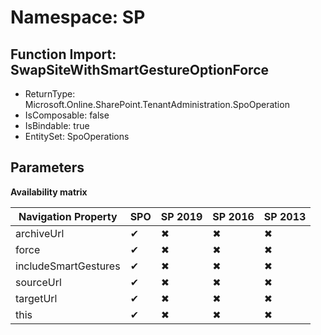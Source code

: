 # Namespace: SP

## Function Import: SwapSiteWithSmartGestureOptionForce

- ReturnType: Microsoft.Online.SharePoint.TenantAdministration.SpoOperation
- IsComposable: false
- IsBindable: true
- EntitySet: SpoOperations

## Parameters

**Availability matrix**

Navigation Property | SPO | SP 2019 | SP 2016 | SP 2013
----------|-----|---------|---------|--------
archiveUrl | ✔ | ✖ | ✖ | ✖
force | ✔ | ✖ | ✖ | ✖
includeSmartGestures | ✔ | ✖ | ✖ | ✖
sourceUrl | ✔ | ✖ | ✖ | ✖
targetUrl | ✔ | ✖ | ✖ | ✖
this | ✔ | ✖ | ✖ | ✖
